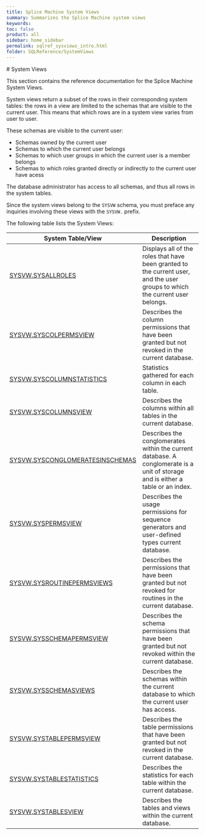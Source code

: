 ```yaml
---
title: Splice Machine System Views
summary: Summarizes the Splice Machine system views
keywords:
toc: false
product: all
sidebar: home_sidebar
permalink: sqlref_sysviews_intro.html
folder: SQLReference/SystemViews
---
```

<section>
<div class="TopicContent" data-swiftype-index="true" markdown="1">
# System Views

This section contains the reference documentation for the Splice Machine
System Views.

<div class="noteIcon" markdown="1">
System views return a subset of the rows in their corresponding system tables: the rows in a view are limited to the schemas that are visible to the current user. This means that which rows are in a system view varies from user to user.

These schemas are visible to the current user:

* Schemas owned by the current user
* Schemas to which the current user belongs
* Schemas to which user groups in which the current user is a member belongs
* Schemas to which roles granted directly or indirectly to the current user have acess

The database administrator has access to all schemas, and thus all rows in the system tables.

</div>

Since the system views belong to the `SYSVW` schema, you must preface any
inquiries involving these views with the `SYSVW.` prefix.

The following table lists the System Views:

<table summary="Summary table with links to and descriptions of system views">
    <col />
    <col />
    <thead>
        <tr>
            <th>System Table/View</th>
            <th>Description</th>
        </tr>
    </thead>
    <tbody>
        <tr>
            <td class="CodeFont"><a href="sqlref_sysviews_sysallroles.html">SYSVW.SYSALLROLES</a></td>
            <td>Displays all of the roles that have been granted to the current user, and the user groups to which the current user belongs.</td>
        </tr>
        <tr>
            <td class="CodeFont"><a href="sqlref_sysviews_syscolpermsview.html">SYSVW.SYSCOLPERMSVIEW</a></td>
            <td>Describes the column permissions that have been granted but not revoked in the current database.</td>
        </tr>
        <tr>
            <td class="CodeFont"><a href="sqlref_sysviews_syscolumnstats.html">SYSVW.SYSCOLUMNSTATISTICS</a></td>
            <td>Statistics gathered for each column in each table.</td>
        </tr>
        <tr>
            <td class="CodeFont"><a href="sqlref_sysviews_syscolumns.html">SYSVW.SYSCOLUMNSVIEW</a></td>
            <td>Describes the columns within all tables in the current database.</td>
        </tr>
        <tr>
            <td class="CodeFont"><a href="sqlref_sysviews_sysconglomeratesinschemas.html">SYSVW.SYSCONGLOMERATESINSCHEMAS</a>
            </td>
            <td>Describes the conglomerates within the current database. A conglomerate is a unit of storage and is either a table or an index.</td>
        </tr>
        <tr>
            <td class="CodeFont"><a href="sqlref_sysviews_syspermsview.html">SYSVW.SYSPERMSVIEW</a></td>
            <td>Describes the usage permissions for sequence
            generators and user-defined types current database.</td>
        </tr>
        <tr>
            <td class="CodeFont"><a href="sqlref_sysviews_sysroutinepermsview.html">SYSVW.SYSROUTINEPERMSVIEWS</a></td>
            <td>Describes the permissions that have been granted but not revoked for routines in the current database.</td>
        </tr>
        <tr>
            <td class="CodeFont"><a href="sqlref_sysviews_sysschemapermsview.html">SYSVW.SYSSCHEMAPERMSVIEW</a></td>
            <td>Describes the schema permissions that have been granted but not revoked within the current
            database.</td>
        </tr>
        <tr>
            <td class="CodeFont"><a href="sqlref_sysviews_sysschemasview.html">SYSVW.SYSSCHEMASVIEWS</a></td>
            <td>Describes the schemas within the current database to which the current user has access.</td>
        </tr>
        <tr>
            <td class="CodeFont"><a href="sqlref_sysviews_systablepermsview.html">SYSVW.SYSTABLEPERMSVIEW</a></td>
            <td>Describes the table permissions that have been granted but not revoked in the current database.</td>
        </tr>
        <tr>
            <td class="CodeFont"><a href="sqlref_sysviews_systablestats.html">SYSVW.SYSTABLESTATISTICS</a></td>
            <td>Describes the statistics for each table within the current database.</td>
        </tr>
        <tr>
            <td class="CodeFont"><a href="sqlref_sysviews_systablesview.html">SYSVW.SYSTABLESVIEW</a></td>
            <td>Describes the tables and views within the current database.</td>
        </tr>
    </tbody>
</table>

</div>
</section>
